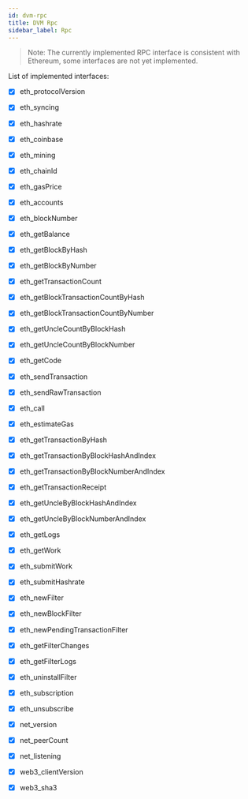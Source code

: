 ```yaml
---
id: dvm-rpc
title: DVM Rpc
sidebar_label: Rpc
---
```


> Note: The currently implemented RPC interface is consistent with Ethereum, some interfaces are not yet implemented.


List of implemented interfaces:

- [x] eth_protocolVersion
- [x] eth_syncing
- [x] eth_hashrate
- [x] eth_coinbase
- [x] eth_mining
- [x] eth_chainId
- [x] eth_gasPrice
- [x] eth_accounts
- [x] eth_blockNumber
- [x] eth_getBalance
- [x] eth_getBlockByHash
- [x] eth_getBlockByNumber
- [x] eth_getTransactionCount
- [x] eth_getBlockTransactionCountByHash
- [x] eth_getBlockTransactionCountByNumber
- [x] eth_getUncleCountByBlockHash
- [x] eth_getUncleCountByBlockNumber
- [x] eth_getCode
- [x] eth_sendTransaction
- [x] eth_sendRawTransaction
- [x] eth_call
- [x] eth_estimateGas
- [x] eth_getTransactionByHash
- [x] eth_getTransactionByBlockHashAndIndex
- [x] eth_getTransactionByBlockNumberAndIndex
- [x] eth_getTransactionReceipt
- [x] eth_getUncleByBlockHashAndIndex
- [x] eth_getUncleByBlockNumberAndIndex
- [x] eth_getLogs
- [x] eth_getWork
- [x] eth_submitWork
- [x] eth_submitHashrate
- [x] eth_newFilter
- [x] eth_newBlockFilter
- [x] eth_newPendingTransactionFilter
- [x] eth_getFilterChanges
- [x] eth_getFilterLogs
- [x] eth_uninstallFilter
- [x] eth_subscription
- [x] eth_unsubscribe
- [x] net_version
- [x] net_peerCount
- [x] net_listening
- [x] web3_clientVersion
- [x] web3_sha3

